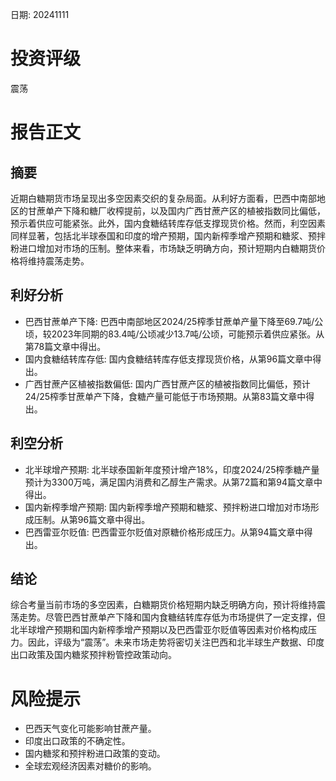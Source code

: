 
日期: 20241111

# 投资评级

震荡

# 报告正文

## 摘要

近期白糖期货市场呈现出多空因素交织的复杂局面。从利好方面看，巴西中南部地区的甘蔗单产下降和糖厂收榨提前，以及国内广西甘蔗产区的植被指数同比偏低，预示着供应可能紧张。此外，国内食糖结转库存低支撑现货价格。然而，利空因素同样显著，包括北半球泰国和印度的增产预期，国内新榨季增产预期和糖浆、预拌粉进口增加对市场的压制。整体来看，市场缺乏明确方向，预计短期内白糖期货价格将维持震荡走势。

## 利好分析

* 巴西甘蔗单产下降: 巴西中南部地区2024/25榨季甘蔗单产量下降至69.7吨/公顷，较2023年同期的83.4吨/公顷减少13.7吨/公顷，可能预示着供应紧张。从第78篇文章中得出。
* 国内食糖结转库存低: 国内食糖结转库存低支撑现货价格，从第96篇文章中得出。
* 广西甘蔗产区植被指数偏低: 国内广西甘蔗产区的植被指数同比偏低，预计24/25榨季甘蔗单产下降，食糖产量可能低于市场预期。从第83篇文章中得出。

## 利空分析

* 北半球增产预期: 北半球泰国新年度预计增产18%，印度2024/25榨季糖产量预计为3300万吨，满足国内消费和乙醇生产需求。从第72篇和第94篇文章中得出。
* 国内新榨季增产预期: 国内新榨季增产预期和糖浆、预拌粉进口增加对市场形成压制。从第96篇文章中得出。
* 巴西雷亚尔贬值: 巴西雷亚尔贬值对原糖价格形成压力。从第94篇文章中得出。

## 结论

综合考量当前市场的多空因素，白糖期货价格短期内缺乏明确方向，预计将维持震荡走势。尽管巴西甘蔗单产下降和国内食糖结转库存低为市场提供了一定支撑，但北半球增产预期和国内新榨季增产预期以及巴西雷亚尔贬值等因素对价格构成压力。因此，评级为“震荡”。未来市场走势将密切关注巴西和北半球生产数据、印度出口政策及国内糖浆预拌粉管控政策动向。

# 风险提示

* 巴西天气变化可能影响甘蔗产量。
* 印度出口政策的不确定性。
* 国内糖浆和预拌粉进口政策的变动。
* 全球宏观经济因素对糖价的影响。
